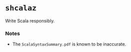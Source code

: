 # `shcalaz`

Write Scala responsibly.

### Notes

* The `ScalaSyntaxSummary.pdf` is known to be inaccurate.

